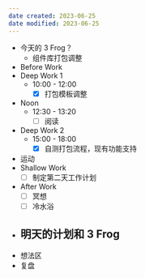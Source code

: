 ```yaml
---
date created: 2023-06-25 
date modified: 2023-06-25
---
```

- 今天的 3 Frog？
	- 组件库打包调整
- Before Work
- Deep Work 1
	- 10:00 - 12:00
		- [x] 打包模板调整
- Noon
	- 12:30 - 13:20
		- [ ] 阅读
- Deep Work 2
	- 15:00 - 18:00
		- [x] 自测打包流程，现有功能支持
- 运动
- Shallow Work
	- [ ] 制定第二天工作计划
- After Work
	- [ ] 冥想
	- [ ] 冷水浴
- 明天的计划和 3 Frog
	- 
- 想法区
- 复盘

